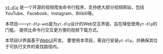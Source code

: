 [`yt-dlp`](https://github.com/yt-dlp/yt-dlp)
是一个开源的视频爬虫命令行程序，支持绝大部分视频网站，包括YouTube、Facebook、Instagram、Bilibili等。

本项目——`yt-dlp-web`是为`yt-dlp`设计的Web交互界面，旨在降低使用`yt-dlp`的门槛，
提供比命令行交互更方便的视频下载方式。

本项目UI界面基于[WebUI](https://webui.me/)开发。
要使用本项目，需自行安装`yt-dlp`，并确保其位于可执行文件的查找路径内。
